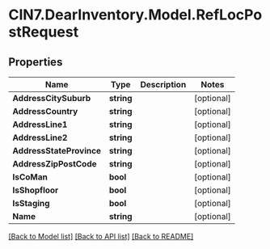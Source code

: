 # CIN7.DearInventory.Model.RefLocPostRequest

## Properties

| Name                     | Type       | Description | Notes      |
| ------------------------ | ---------- | ----------- | ---------- |
| **AddressCitySuburb**    | **string** |             | [optional] |
| **AddressCountry**       | **string** |             | [optional] |
| **AddressLine1**         | **string** |             | [optional] |
| **AddressLine2**         | **string** |             | [optional] |
| **AddressStateProvince** | **string** |             | [optional] |
| **AddressZipPostCode**   | **string** |             | [optional] |
| **IsCoMan**              | **bool**   |             | [optional] |
| **IsShopfloor**          | **bool**   |             | [optional] |
| **IsStaging**            | **bool**   |             | [optional] |
| **Name**                 | **string** |             | [optional] |

[[Back to Model list]](../README.md#documentation-for-models) [[Back to API list]](../README.md#documentation-for-api-endpoints) [[Back to README]](../README.md)
